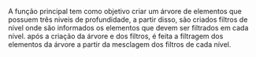 A função principal tem como objetivo criar um árvore de elementos que possuem três niveis de profundidade,
a partir disso, são criados filtros de nível onde são informados os elementos que devem ser filtrados em cada nível.
após a criação da árvore e dos filtros, é feita a filtragem dos elementos da árvore a partir da mesclagem dos filtros
de cada nível.
